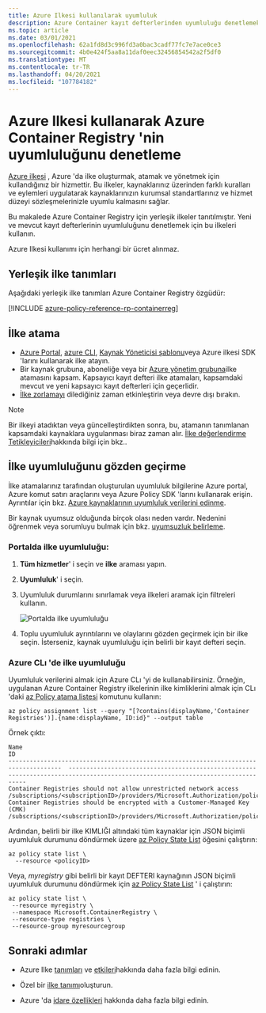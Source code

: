 ```yaml
---
title: Azure Ilkesi kullanılarak uyumluluk
description: Azure Container kayıt defterlerinden uyumluluğu denetlemek için Azure Ilkesinde yerleşik ilkeler atama
ms.topic: article
ms.date: 03/01/2021
ms.openlocfilehash: 62a1fd8d3c996fd3a0bac3cadf77fc7e7ace0ce3
ms.sourcegitcommit: 4b0e424f5aa8a11daf0eec32456854542a2f5df0
ms.translationtype: MT
ms.contentlocale: tr-TR
ms.lasthandoff: 04/20/2021
ms.locfileid: "107784182"
---
```

# <a name="audit-compliance-of-azure-container-registries-using-azure-policy"></a>Azure Ilkesi kullanarak Azure Container Registry 'nin uyumluluğunu denetleme

[Azure ilkesi](../governance/policy/overview.md) , Azure 'da ilke oluşturmak, atamak ve yönetmek için kullandığınız bir hizmettir. Bu ilkeler, kaynaklarınız üzerinden farklı kuralları ve eylemleri uygulatarak kaynaklarınızın kurumsal standartlarınız ve hizmet düzeyi sözleşmelerinizle uyumlu kalmasını sağlar.

Bu makalede Azure Container Registry için yerleşik ilkeler tanıtılmıştır. Yeni ve mevcut kayıt defterlerinin uyumluluğunu denetlemek için bu ilkeleri kullanın.

Azure Ilkesi kullanımı için herhangi bir ücret alınmaz.

## <a name="built-in-policy-definitions"></a>Yerleşik ilke tanımları

Aşağıdaki yerleşik ilke tanımları Azure Container Registry özgüdür:

[!INCLUDE [azure-policy-reference-rp-containerreg](../../includes/policy/reference/byrp/microsoft.containerregistry.md)]

## <a name="assign-policies"></a>İlke atama

* [Azure Portal](../governance/policy/assign-policy-portal.md), [azure CLI](../governance/policy/assign-policy-azurecli.md), [Kaynak Yöneticisi şablonu](../governance/policy/assign-policy-template.md)veya Azure ilkesi SDK 'larını kullanarak ilke atayın.
* Bir kaynak grubuna, aboneliğe veya bir [Azure yönetim grubuna](../governance/management-groups/overview.md)ilke atamasını kapsam. Kapsayıcı kayıt defteri ilke atamaları, kapsamdaki mevcut ve yeni kapsayıcı kayıt defterleri için geçerlidir.
* [İlke zorlamayı](../governance/policy/concepts/assignment-structure.md#enforcement-mode) dilediğiniz zaman etkinleştirin veya devre dışı bırakın.

> [!NOTE]
> Bir ilkeyi atadıktan veya güncelleştirdikten sonra, bu, atamanın tanımlanan kapsamdaki kaynaklara uygulanması biraz zaman alır. [İlke değerlendirme Tetikleyicileri](../governance/policy/how-to/get-compliance-data.md#evaluation-triggers)hakkında bilgi için bkz..

## <a name="review-policy-compliance"></a>İlke uyumluluğunu gözden geçirme

İlke atamalarınız tarafından oluşturulan uyumluluk bilgilerine Azure portal, Azure komut satırı araçlarını veya Azure Policy SDK 'larını kullanarak erişin. Ayrıntılar için bkz. [Azure kaynaklarının uyumluluk verilerini edinme](../governance/policy/how-to/get-compliance-data.md).

Bir kaynak uyumsuz olduğunda birçok olası neden vardır. Nedenini öğrenmek veya sorumluyu bulmak için bkz. [uyumsuzluk belirleme](../governance/policy/how-to/determine-non-compliance.md).

### <a name="policy-compliance-in-the-portal"></a>Portalda ilke uyumluluğu:

1. **Tüm hizmetler**' i seçin ve **ilke** araması yapın.
1. **Uyumluluk**' i seçin.
1. Uyumluluk durumlarını sınırlamak veya ilkeleri aramak için filtreleri kullanın.

    ![Portalda ilke uyumluluğu](./media/container-registry-azure-policy/azure-policy-compliance.png)
    
1. Toplu uyumluluk ayrıntılarını ve olaylarını gözden geçirmek için bir ilke seçin. İsterseniz, kaynak uyumluluğu için belirli bir kayıt defteri seçin.

### <a name="policy-compliance-in-the-azure-cli"></a>Azure CLı 'de ilke uyumluluğu

Uyumluluk verilerini almak için Azure CLı 'yi de kullanabilirsiniz. Örneğin, uygulanan Azure Container Registry ilkelerinin ilke kimliklerini almak için CLı 'daki [az Policy atama listesi](/cli/azure/policy/assignment#az_policy_assignment_list) komutunu kullanın:

```azurecli
az policy assignment list --query "[?contains(displayName,'Container Registries')].{name:displayName, ID:id}" --output table
```

Örnek çıktı:

```
Name                                                                                   ID
-------------------------------------------------------------------------------------  --------------------------------------------------------------------------------------------------------------------------------
Container Registries should not allow unrestricted network access           /subscriptions/<subscriptionID>/providers/Microsoft.Authorization/policyAssignments/b4faf132dc344b84ba68a441
Container Registries should be encrypted with a Customer-Managed Key (CMK)  /subscriptions/<subscriptionID>/providers/Microsoft.Authorization/policyAssignments/cce1ed4f38a147ad994ab60a
```

Ardından, belirli bir ilke KIMLIĞI altındaki tüm kaynaklar için JSON biçimli uyumluluk durumunu döndürmek üzere [az Policy State List](/cli/azure/policy/state#az_policy_state_list) öğesini çalıştırın:

```azurecli
az policy state list \
  --resource <policyID>
```

Veya, *myregistry* gibi belirli bir kayıt DEFTERI kaynağının JSON biçimli uyumluluk durumunu döndürmek için [az Policy State List](/cli/azure/policy/state#az_policy_state_list) ' i çalıştırın:

```azurecli
az policy state list \
 --resource myregistry \
 --namespace Microsoft.ContainerRegistry \
 --resource-type registries \
 --resource-group myresourcegroup
```

## <a name="next-steps"></a>Sonraki adımlar

* Azure Ilke [tanımları](../governance/policy/concepts/definition-structure.md) ve [etkileri](../governance/policy/concepts/effects.md)hakkında daha fazla bilgi edinin.

* Özel bir [ilke tanımı](../governance/policy/tutorials/create-custom-policy-definition.md)oluşturun.

* Azure 'da [idare özellikleri](../governance/index.yml) hakkında daha fazla bilgi edinin.
